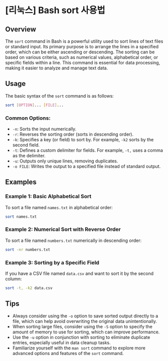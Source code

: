 # [리눅스] Bash sort 사용법

## Overview
The `sort` command in Bash is a powerful utility used to sort lines of text files or standard input. Its primary purpose is to arrange the lines in a specified order, which can be either ascending or descending. The sorting can be based on various criteria, such as numerical values, alphabetical order, or specific fields within a line. This command is essential for data processing, making it easier to analyze and manage text data.

## Usage
The basic syntax of the `sort` command is as follows:

```bash
sort [OPTION]... [FILE]...
```

### Common Options:
- `-n`: Sorts the input numerically.
- `-r`: Reverses the sorting order (sorts in descending order).
- `-k`: Specifies a key (or field) to sort by. For example, `-k2` sorts by the second field.
- `-t`: Defines a custom delimiter for fields. For example, `-t,` uses a comma as the delimiter.
- `-u`: Outputs only unique lines, removing duplicates.
- `-o FILE`: Writes the output to a specified file instead of standard output.

## Examples
### Example 1: Basic Alphabetical Sort
To sort a file named `names.txt` in alphabetical order:

```bash
sort names.txt
```

### Example 2: Numerical Sort with Reverse Order
To sort a file named `numbers.txt` numerically in descending order:

```bash
sort -nr numbers.txt
```

### Example 3: Sorting by a Specific Field
If you have a CSV file named `data.csv` and want to sort it by the second column:

```bash
sort -t, -k2 data.csv
```

## Tips
- Always consider using the `-o` option to save sorted output directly to a file, which can help avoid overwriting the original data unintentionally.
- When sorting large files, consider using the `-S` option to specify the amount of memory to use for sorting, which can improve performance.
- Use the `-u` option in conjunction with sorting to eliminate duplicate entries, especially useful in data cleanup tasks.
- Familiarize yourself with the `man sort` command to explore more advanced options and features of the `sort` command.